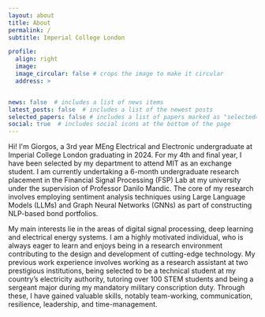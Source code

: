 ```yaml
---
layout: about
title: About
permalink: /
subtitle: Imperial College London

profile:
  align: right
  image: 
  image_circular: false # crops the image to make it circular
  address: >


news: false  # includes a list of news items
latest_posts: false  # includes a list of the newest posts
selected_papers: false # includes a list of papers marked as "selected={true}"
social: true  # includes social icons at the bottom of the page
---
```

Hi! I'm Giorgos, a 3rd year MEng Electrical and Electronic undergraduate at Imperial College London graduating in 2024. For my 4th and final year, I have been selected by my department to attend MIT as an exchange student. I am currently undertaking a 6-month undergraduate research placement in the Financial Signal Processing (FSP) Lab at my university under the supervision of Professor Danilo Mandic. The core of my research involves employing sentiment analysis techniques using Large Language Models (LLMs) and Graph Neural Networks (GNNs) as part of constructing NLP-based bond portfolios.

My main interests lie in the areas of digital signal processing, deep learning and electrical energy systems. I am a highly motivated individual, who is always eager to learn and enjoys being in a research environment contributing to the design and development of cutting-edge technology. My previous work experience involves working as a research assistant at two prestigious institutions, being selected to be a technical student at my country’s electricity authority, tutoring over 100 STEM students and being a sergeant major during my mandatory military conscription duty. Through these, I have gained valuable skills, notably team-working, communication, resilience, leadership, and time-management.
